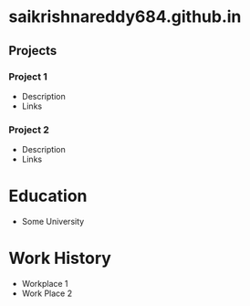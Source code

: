 # saikrishnareddy684.github.in
## Projects
### Project 1
- Description
- Links

### Project 2
- Description
- Links

# Education
- Some University

# Work History
- Workplace 1
- Work Place 2
